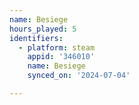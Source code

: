 ```yaml
---
name: Besiege
hours_played: 5
identifiers:
  - platform: steam
    appid: '346010'
    name: Besiege
    synced_on: '2024-07-04'

---
```

